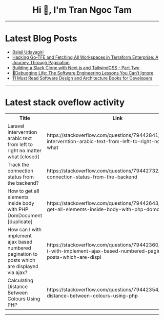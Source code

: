 <h1 align="center">Hi 👋, I'm Tran Ngoc Tam</h1>

---

# Latest Blog Posts 
<!-- BLOG-POST-LIST:START -->
- [Balaji Udayagiri](https://dev.to/balaji_udayagiri_aa6f571e/balaji-udayagiri-14o3)
- [Hacking Go-TFE and Fetching All Workspaces in Terraform Enterprise: A Journey Through Pagination](https://dev.to/muhammetberdi_jepbarov/hacking-go-tfe-and-fetching-all-workspaces-in-terraform-enterprise-a-journey-through-pagination-4lel)
- [Building a Slack Clone with Next.js and TailwindCSS - Part Two](https://dev.to/tropicolx/building-a-slack-clone-with-nextjs-and-tailwindcss-part-two-11cl)
- [🐞Debugging Life: The Software Engineering Lessons You Can’t Ignore](https://dev.to/hassanshahzadaheer/debugging-life-the-software-engineering-lessons-you-cant-ignore-4n79)
- [11 Must Read Software Design and Architecture Books for Developers](https://dev.to/somadevtoo/10-must-read-software-design-and-architecture-books-for-developers-347m)
<!-- BLOG-POST-LIST:END -->

---

# Latest stack oveflow activity
<table>
  <tr><th>Title</th><th>Link</th></tr>
  <!-- STACKOVERFLOW:START --><tr><td>Laravel Interverntion arabic text from left to right no matter what [closed]</td><td>https://stackoverflow.com/questions/79442841/laravel-interverntion-arabic-text-from-left-to-right-no-matter-what</td></tr><tr><td>Track the connection status from the backend?</td><td>https://stackoverflow.com/questions/79442732/track-the-connection-status-from-the-backend</td></tr><tr><td>How to get all elements inside body with PHP DomDocument [duplicate]</td><td>https://stackoverflow.com/questions/79442643/how-to-get-all-elements-inside-body-with-php-domdocument</td></tr><tr><td>How can I with implement ajax based numbered pagination to posts which are displayed via ajax?</td><td>https://stackoverflow.com/questions/79442360/how-can-i-with-implement-ajax-based-numbered-pagination-to-posts-which-are-displ</td></tr><tr><td>Calculating Distance Between Colours Using PHP</td><td>https://stackoverflow.com/questions/79442354/calculating-distance-between-colours-using-php</td></tr><!-- STACKOVERFLOW:END -->
</table>

---


